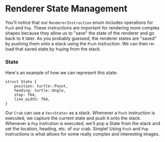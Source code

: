 # Renderer State Management

You'll notice that our `RendererInstruction` enum includes operations for `Push` and `Pop`. These instructions are important for rendering more complex shapes because they allow us to "save" the state of the renderer and go back to it later. As you probably guessed, the renderer states are "saved" by pushing them onto a stack using the `Push` instruction. We can then re-load that saved state by `Pop`ing from the stack.

### State

Here's an example of how we can represent this state:

```
struct State {
    position: turtle::Point,
    heading: turtle::Angle,
    step: f64,
    line_width: f64,
}
```

Our `Crab` can use a `Vec<State>` as a stack. Whenever a `Push` instruction is executed, we capture the current state and push it onto the stack. Whenever a `Pop` instrution is executed, we'll pop a State from the stack and set the location, heading, etc. of our crab. Simple! Using `Push` and `Pop` instructions is what allows for some really complex and interesting images.
